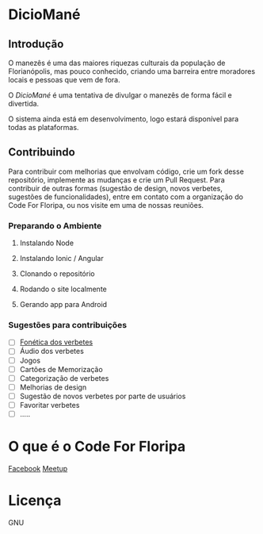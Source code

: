# DicioMané

## Introdução

O manezês é uma das maiores riquezas culturais da população de Florianópolis, mas pouco conhecido, criando uma barreira entre moradores locais e pessoas que vem de fora.

O *DicioMané* é uma tentativa de divulgar o manezês de forma fácil e divertida.


O sistema ainda está em desenvolvimento, logo estará disponível para todas as
plataformas.

## Contribuindo

Para contribuir com melhorias que envolvam código, crie um fork desse repositório, implemente as mudanças e crie um Pull Request. Para contribuir de outras formas
(sugestão de design, novos verbetes, sugestões de funcionalidades), entre em contato com a organização do Code For Floripa, ou nos visite em uma de nossas
reuniões.

### Preparando o Ambiente

1. Instalando Node

2. Instalando Ionic / Angular

3. Clonando o repositório

4. Rodando o site localmente

5. Gerando app para Android

### Sugestões para contribuições
- [ ] [Fonética dos  verbetes](https://pt.m.wikipedia.org/wiki/Alfabeto_fon%C3%A9tico_internacional)
- [ ] Áudio dos verbetes
- [ ] Jogos
- [ ] Cartões de Memorização
- [ ] Categorização de verbetes
- [ ] Melhorias de design
- [ ] Sugestão de novos verbetes por parte de usuários
- [ ] Favoritar verbetes
- [ ] .....

# O que é o Code For Floripa

[Facebook](https://www.facebook.com/CodeForFloripa/?fref=ts)
[Meetup](http://www.meetup.com/pt-BR/Code-For-Floripa-Meetup/)

# Licença

GNU
